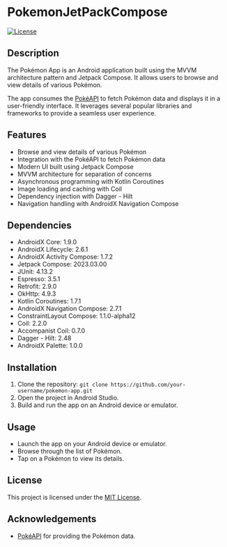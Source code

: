 # PokemonJetPackCompose


[![License](https://img.shields.io/badge/License-MIT-blue.svg)](https://opensource.org/licenses/MIT)

## Description

The Pokémon App is an Android application built using the MVVM architecture pattern and Jetpack Compose. It allows users to browse and view details of various Pokémon.

The app consumes the [PokéAPI](https://pokeapi.co/) to fetch Pokémon data and displays it in a user-friendly interface. It leverages several popular libraries and frameworks to provide a seamless user experience.

## Features

- Browse and view details of various Pokémon
- Integration with the PokéAPI to fetch Pokémon data
- Modern UI built using Jetpack Compose
- MVVM architecture for separation of concerns
- Asynchronous programming with Kotlin Coroutines
- Image loading and caching with Coil
- Dependency injection with Dagger - Hilt
- Navigation handling with AndroidX Navigation Compose

## Dependencies

- AndroidX Core: 1.9.0
- AndroidX Lifecycle: 2.6.1
- AndroidX Activity Compose: 1.7.2
- Jetpack Compose: 2023.03.00
- JUnit: 4.13.2
- Espresso: 3.5.1
- Retrofit: 2.9.0
- OkHttp: 4.9.3
- Kotlin Coroutines: 1.7.1
- AndroidX Navigation Compose: 2.7.1
- ConstraintLayout Compose: 1.1.0-alpha12
- Coil: 2.2.0
- Accompanist Coil: 0.7.0
- Dagger - Hilt: 2.48
- AndroidX Palette: 1.0.0

## Installation

1. Clone the repository: `git clone https://github.com/your-username/pokemon-app.git`
2. Open the project in Android Studio.
3. Build and run the app on an Android device or emulator.

## Usage

- Launch the app on your Android device or emulator.
- Browse through the list of Pokémon.
- Tap on a Pokémon to view its details.

## License

This project is licensed under the [MIT License](LICENSE).

## Acknowledgements

- [PokéAPI](https://pokeapi.co/) for providing the Pokémon data.

